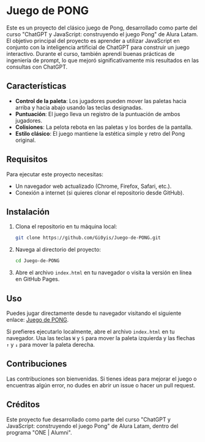 # Juego de PONG

Este es un proyecto del clásico juego de Pong, desarrollado como parte del curso "ChatGPT y JavaScript: construyendo el juego Pong" de Alura Latam. El objetivo principal del proyecto es aprender a utilizar JavaScript en conjunto con la inteligencia artificial de ChatGPT para construir un juego interactivo. Durante el curso, también aprendí buenas prácticas de ingeniería de prompt, lo que mejoró significativamente mis resultados en las consultas con ChatGPT.

## Características

- **Control de la paleta**: Los jugadores pueden mover las paletas hacia arriba y hacia abajo usando las teclas designadas.
- **Puntuación**: El juego lleva un registro de la puntuación de ambos jugadores.
- **Colisiones**: La pelota rebota en las paletas y los bordes de la pantalla.
- **Estilo clásico**: El juego mantiene la estética simple y retro del Pong original.

## Requisitos

Para ejecutar este proyecto necesitas:

- Un navegador web actualizado (Chrome, Firefox, Safari, etc.).
- Conexión a internet (si quieres clonar el repositorio desde GitHub).

## Instalación

1. Clona el repositorio en tu máquina local:
    ```bash
    git clone https://github.com/Gi0yis/Juego-de-PONG.git
    ```
2. Navega al directorio del proyecto:
    ```bash
    cd Juego-de-PONG
    ```
3. Abre el archivo `index.html` en tu navegador o visita la versión en línea en GitHub Pages.

## Uso

Puedes jugar directamente desde tu navegador visitando el siguiente enlace: [Juego de PONG](https://gi0yis.github.io/Juego-de-PONG/).

Si prefieres ejecutarlo localmente, abre el archivo `index.html` en tu navegador. Usa las teclas `W` y `S` para mover la paleta izquierda y las flechas `↑` y `↓` para mover la paleta derecha.

## Contribuciones

Las contribuciones son bienvenidas. Si tienes ideas para mejorar el juego o encuentras algún error, no dudes en abrir un issue o hacer un pull request.

## Créditos

Este proyecto fue desarrollado como parte del curso "ChatGPT y JavaScript: construyendo el juego Pong" de Alura Latam, dentro del programa "ONE | Alumni".
